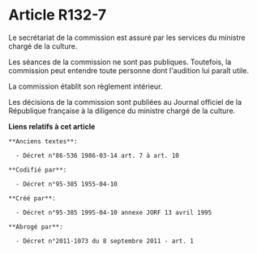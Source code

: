 # Article R132-7

Le secrétariat de la commission est assuré par les services du ministre chargé de la culture.

Les séances de la commission ne sont pas publiques. Toutefois, la commission peut entendre toute personne dont l'audition lui
paraît utile.

La commission établit son règlement intérieur.

Les décisions de la commission sont publiées au Journal officiel de la République française à la diligence du ministre chargé
de la culture.

**Liens relatifs à cet article**

	**Anciens textes**:

	  - Décret n°86-536 1986-03-14 art. 7 à art. 10

	**Codifié par**:

	  - Décret n°95-385 1955-04-10

	**Créé par**:

	  - Décret n°95-385 1995-04-10 annexe JORF 13 avril 1995

	**Abrogé par**:

	  - Décret n°2011-1073 du 8 septembre 2011 - art. 1

